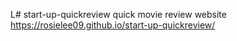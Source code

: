 L# start-up-quickreview
quick movie review website
https://rosielee09.github.io/start-up-quickreview/
